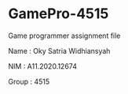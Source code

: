 # GamePro-4515
Game programmer assignment file

Name  : Oky Satria Widhiansyah

NIM   : A11.2020.12674

Group : 4515
